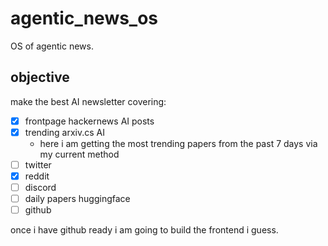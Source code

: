 # agentic_news_os

OS of agentic news.

## objective 

make the best AI newsletter covering:

- [x] frontpage hackernews AI posts
- [x] trending arxiv.cs AI
    - here i am getting the most trending papers from the past 7 days via my current method 
- [ ] twitter
- [x] reddit
- [ ] discord
- [ ] daily papers huggingface 
- [ ] github 
 
once i have github ready i am going to build the frontend i guess. 